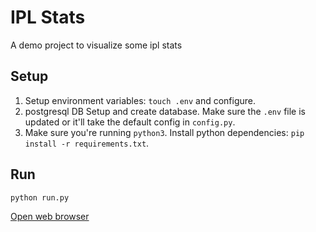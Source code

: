 # IPL Stats

A demo project to visualize some ipl stats

## Setup
1. Setup environment variables: `touch .env` and configure.
2. postgresql DB Setup and create database. Make sure the `.env` file is updated or it'll take the default config in `config.py`.
3. Make sure you're running `python3`. Install python dependencies: `pip install -r requirements.txt`.

## Run
`python run.py`

[Open web browser](http://localhost:8000)

